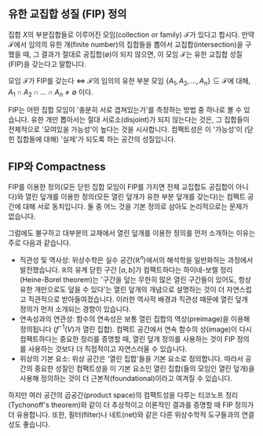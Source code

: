 
## 유한 교집합 성질 (FIP) 정의

집합 $X$의 부분집합들로 이루어진 모임(collection or family) $\mathcal{F}$가 있다고 합시다. 만약 $\mathcal{F}$에서 임의의 유한 개(finite number)의 집합들을 뽑아서 교집합(intersection)을 구했을 때, 그 결과가 절대로 공집합($\emptyset$)이 되지 않으면, 이 모임 $\mathcal{F}$는 유한 교집합 성질(FIP)을 갖는다고 말합니다.

모임 $\mathcal{F}$가 FIP를 갖는다 $\iff$ $\mathcal{F}$의 임의의 유한 부분 모임 $\{A_1, A_2, \dots, A_n\} \subseteq \mathcal{F}$에 대해, $A_1 \cap A_2 \cap \dots \cap A_n \neq \emptyset$ 이다.

FIP는 어떤 집합 모임이 '충분히 서로 겹쳐있는가'를 측정하는 방법 중 하나로 볼 수 있습니다. 유한 개만 뽑아서는 절대 서로소(disjoint)가 되지 않는다는 것은, 그 집합들이 전체적으로 '모여있을 가능성'이 높다는 것을 시사합니다. 컴팩트성은 이 '가능성'이 (닫힌 집합들에 대해) '실제'가 되도록 하는 공간의 성질입니다.



## FIP와 Compactness

FIP를 이용한 정의(모든 닫힌 집합 모임이 FIP를 가지면 전체 교집합도 공집합이 아니다)와 열린 덮개를 이용한 정의(모든 열린 덮개가 유한 부분 덮개를 갖는다)는 컴팩트 공간에 대해 서로 동치입니다. 둘 중 어느 것을 기본 정의로 삼아도 논리적으로는 문제가 없습니다.

그럼에도 불구하고 대부분의 교재에서 열린 덮개를 이용한 정의를 먼저 소개하는 이유는 주로 다음과 같습니다.

* 직관성 및 역사성: 위상수학은 실수 공간($\mathbb{R}^n$)에서의 해석학을 일반화하는 과정에서 발전했습니다. $\mathbb{R}$의 유계 닫힌 구간 $[a, b]$가 컴팩트하다는 하이네-보렐 정리(Heine-Borel theorem)는 '구간을 덮는 무한히 많은 열린 구간들이 있어도, 항상 유한 개만으로도 덮을 수 있다'는 열린 덮개의 개념으로 설명하는 것이 더 자연스럽고 직관적으로 받아들여졌습니다. 이러한 역사적 배경과 직관성 때문에 열린 덮개 정의가 먼저 소개되는 경향이 있습니다.
* 연속성과의 연관성: 함수의 연속성은 보통 열린 집합의 역상(preimage)을 이용해 정의됩니다 ($f^{-1}(V)$가 열린 집합). 컴팩트 공간에서 연속 함수의 상(image)이 다시 컴팩트하다는 중요한 정리를 증명할 때, 열린 덮개 정의를 사용하는 것이 FIP 정의를 사용하는 것보다 더 직접적이고 자연스러울 수 있습니다.
* 위상의 기본 요소: 위상 공간은 '열린 집합'들을 기본 요소로 정의합니다. 따라서 공간의 중요한 성질인 컴팩트성을 이 기본 요소인 열린 집합(들의 모임인 열린 덮개)을 사용해 정의하는 것이 더 근본적(foundational)이라고 여겨질 수 있습니다.

하지만 여러 공간의 곱공간(product space)의 컴팩트성을 다루는 티코노프 정리(Tychonoff's theorem)와 같이 더 추상적이고 이론적인 결과를 증명할 때 FIP 정의가 더 유용합니다. 또한, 필터(filter)나 네트(net)와 같은 다른 위상수학적 도구들과의 연결성도 좋습니다.